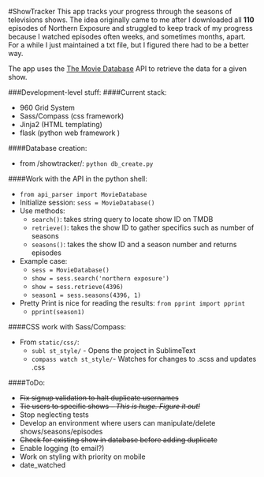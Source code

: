 #ShowTracker
This app tracks your progress through the seasons of televisions shows. The idea
originally came to me after I downloaded all **110** episodes of Northern Exposure and 
struggled to keep track of my progress because I watched episodes often weeks, and sometimes months, apart.
For a while I just maintained a txt file, but I figured there had to be a better 
way.

The app uses the [The Movie Database](http://www.themoviedb.org/) API to retrieve
the data for a given show.

###Development-level stuff:
####Current stack:
+ 960 Grid System
+ Sass/Compass (css framework)
+ Jinja2 (HTML templating)
+ flask (python web framework )

####Database creation:
+ from /showtracker/: `python db_create.py`

####Work with the API in the python shell:
+ `from api_parser import MovieDatabase`
+ Initialize session: `sess = MovieDatabase()`
+ Use methods:
    + `search()`: takes string query to locate show ID on TMDB
    + `retrieve()`: takes the show ID to gather specifics such as number of seasons
    + `seasons()`: takes the show ID and a season number and returns episodes
+ Example case:
    + `sess = MovieDatabase()`
    + `show = sess.search('northern exposure')`
    + `show = sess.retrieve(4396)`
    + `season1 = sess.seasons(4396, 1)`
+ Pretty Print is nice for reading the results: `from pprint import pprint`
    + `pprint(season1)`

####CSS work with Sass/Compass:
+ From `static/css/`:
    + `subl st_style/` - Opens the project in SublimeText
    + `compass watch st_style/`- Watches for changes to .scss and updates .css


####ToDo:
+ <del>Fix signup validation to halt duplicate usernames</del>
+ <del>Tie users to specific shows - *This is huge. Figure it out!*</del>
+ Stop neglecting tests
+ Develop an environment where users can manipulate/delete shows/seasons/episodes
+ <del>Check for existing show in database before adding duplicate</del>
+ Enable logging (to email?)
+ Work on styling with priority on mobile
+ date_watched




